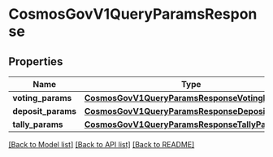 # CosmosGovV1QueryParamsResponse

## Properties
Name | Type | Description | Notes
------------ | ------------- | ------------- | -------------
**voting_params** | [**CosmosGovV1QueryParamsResponseVotingParams**](CosmosGovV1QueryParamsResponseVotingParams.md) |  | [optional] 
**deposit_params** | [**CosmosGovV1QueryParamsResponseDepositParams**](CosmosGovV1QueryParamsResponseDepositParams.md) |  | [optional] 
**tally_params** | [**CosmosGovV1QueryParamsResponseTallyParams**](CosmosGovV1QueryParamsResponseTallyParams.md) |  | [optional] 

[[Back to Model list]](../README.md#documentation-for-models) [[Back to API list]](../README.md#documentation-for-api-endpoints) [[Back to README]](../README.md)

